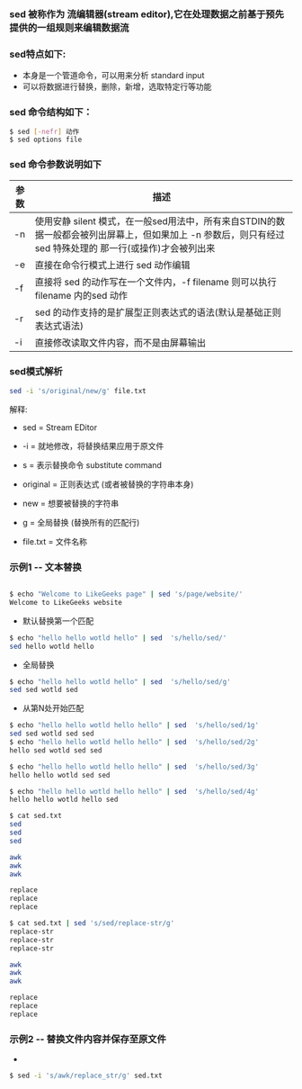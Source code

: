 ### sed 被称作为 流编辑器(stream editor),它在处理数据之前基于预先提供的一组规则来编辑数据流

### sed特点如下:
- 本身是一个管道命令，可以用来分析 standard input
- 可以将数据进行替换，删除，新增，选取特定行等功能
### sed 命令结构如下：
```sh
$ sed [-nefr] 动作
$ sed options file
```
### sed 命令参数说明如下

| 参数   | 描述 |
| ------| ------ |
| -n    | 使用安静 silent 模式，在一般sed用法中，所有来自STDIN的数据一般都会被列出屏幕上，但如果加上 -n 参数后，则只有经过sed 特殊处理的 那一行(或操作)才会被列出来 |
| -e    | 直接在命令行模式上进行 sed 动作编辑 |
| -f    | 直接将 sed 的动作写在一个文件内，-f filename 则可以执行filename 内的sed 动作 |
| -r    | sed 的动作支持的是扩展型正则表达式的语法(默认是基础正则表达式语法) |
| -i    | 直接修改读取文件内容，而不是由屏幕输出 |


### sed模式解析
```sh
sed -i 's/original/new/g' file.txt
```
解释:
- sed = Stream EDitor
- -i = 就地修改，将替换结果应用于原文件

- s = 表示替换命令  substitute command
- original = 正则表达式 (或者被替换的字符串本身)
- new = 想要被替换的字符串
- g = 全局替换 (替换所有的匹配行)
- file.txt = 文件名称
### 示例1 -- 文本替换

```bash

$ echo "Welcome to LikeGeeks page" | sed 's/page/website/'
Welcome to LikeGeeks website

```
- 默认替换第一个匹配
```bash
$ echo "hello hello wotld hello" | sed  's/hello/sed/'
sed hello wotld hello
```
- 全局替换
```bash
$ echo "hello hello wotld hello" | sed  's/hello/sed/g'
sed sed wotld sed
```
- 从第N处开始匹配
```bash
$ echo "hello hello wotld hello hello" | sed  's/hello/sed/1g'
sed sed wotld sed sed
$ echo "hello hello wotld hello hello" | sed  's/hello/sed/2g'
hello sed wotld sed sed

$ echo "hello hello wotld hello hello" | sed  's/hello/sed/3g'
hello hello wotld sed sed

$ echo "hello hello wotld hello hello" | sed  's/hello/sed/4g'
hello hello wotld hello sed

```
```bash
$ cat sed.txt
sed
sed
sed

awk
awk
awk

replace
replace
replace

$ cat sed.txt | sed 's/sed/replace-str/g'
replace-str
replace-str
replace-str

awk
awk
awk

replace
replace
replace

```
### 示例2 -- 替换文件内容并保存至原文件

- 
```bash
$ sed -i 's/awk/replace_str/g' sed.txt 

```